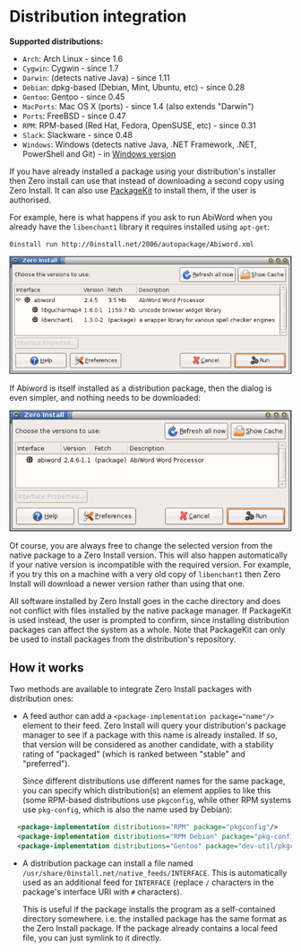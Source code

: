 # Distribution integration

**Supported distributions:**

- `Arch`: Arch Linux - since 1.6
- `Cygwin`: Cygwin - since 1.7
- `Darwin`: (detects native Java) - since 1.11
- `Debian`: dpkg-based (Debian, Mint, Ubuntu, etc) - since 0.28
- `Gentoo`: Gentoo - since 0.45
- `MacPorts`: Mac OS X (ports) - since 1.4 (also extends "Darwin")
- `Ports`: FreeBSD - since 0.47
- `RPM`: RPM-based (Red Hat, Fedora, OpenSUSE, etc) - since 0.31
- `Slack`: Slackware - since 0.48
- `Windows`: Windows (detects native Java, .NET Framework, .NET, PowerShell and Git) - in [Windows version](windows.md)

If you have already installed a package using your distribution's installer then Zero install can use that instead of downloading a second copy using Zero Install. It can also use [PackageKit](http://www.packagekit.org/) to install them, if the user is authorised.

For example, here is what happens if you ask to run AbiWord when you already have the `libenchant1` library it requires installed using `apt-get`:

```shell
0install run http://0install.net/2006/autopackage/Abiword.xml
```

![Abiword with native libenchant](../img/screens/abiword-have-enchant.png)

If Abiword is itself installed as a distribution package, then the dialog is even simpler, and nothing needs to be downloaded:

![Native Abiword](../img/screens/abiword-native.png)

Of course, you are always free to change the selected version from the native package to a Zero Install version. This will also happen automatically if your native version is incompatible with the required version. For example, if you try this on a machine with a very old copy of `libenchant1` then Zero Install will download a newer version rather than using that one.

All software installed by Zero Install goes in the cache directory and does not conflict with files installed by the native package manager. If PackageKit is used instead, the user is prompted to confirm, since installing distribution packages can affect the system as a whole. Note that PackageKit can only be used to install packages from the distribution's repository.

## How it works

Two methods are available to integrate Zero Install packages with distribution ones:

-   A feed author can add a `<package-implementation package="name"/>` element to their feed. Zero Install will query your distribution's package manager to see if a package with this name is already installed. If so, that version will be considered as another candidate, with a stability rating of "packaged" (which is ranked between "stable" and "preferred").
    
    Since different distributions use different names for the same package, you can specify which distribution(s) an element applies to like this (some RPM-based distributions use `pkgconfig`, while other RPM systems use `pkg-config`, which is also the name used by Debian):

```xml
  <package-implementation distributions="RPM" package="pkgconfig"/>
  <package-implementation distributions="RPM Debian" package="pkg-config"/>
  <package-implementation distributions="Gentoo" package="dev-util/pkgconfig"/>
```

-   A distribution package can install a file named `/usr/share/0install.net/native_feeds/INTERFACE`. This is automatically used as an additional feed for `INTERFACE` (replace `/` characters in the package's interface URI with `#` characters).
    
    This is useful if the package installs the program as a self-contained directory somewhere. i.e. the installed package has the same format as the Zero Install package. If the package already contains a local feed file, you can just symlink to it directly.
